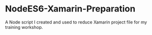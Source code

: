 # NodeES6-Xamarin-Preparation
A Node script I created and used to reduce Xamarin project file for my training workshop.
